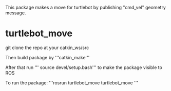This package makes a move for turtlebot by publishing "cmd_vel" geometry message.

# turtlebot_move
git clone the repo at your catkin_ws/src

Then build package by '''catkin_make'''

After that run ''' source devel/setup.bash''' to make the package visible to ROS 

To run the package: '''rosrun turtlebot_move turtlebot_move '''
